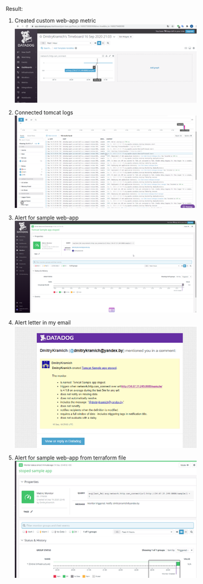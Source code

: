 Result:

1) Created custom web-app metric
![Image alt](https://github.com/DmitryKramich/datadog/blob/master/task1/imgs/1%20web-metrick.png)

2) Connected tomcat logs
![Image alt](https://github.com/DmitryKramich/datadog/blob/master/task1/imgs/2%20log-tomcat.png)

3) Alert for sample web-app 
![Image alt](https://github.com/DmitryKramich/datadog/blob/master/task1/imgs/3%20alert-tomcat.png)

4) Alert letter in my email 
![Image alt](https://github.com/DmitryKramich/datadog/blob/master/task1/imgs/4%20mail%20alert.png)

5) Alert for sample web-app from terraform file
![Image alt](https://github.com/DmitryKramich/datadog/blob/master/task1/imgs/5.png)
